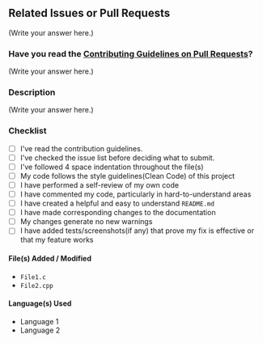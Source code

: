 ## Related Issues or Pull Requests

(Write your answer here.)

### Have you read the [Contributing Guidelines on Pull Requests](https://github.com/DSC-SIST/Event-Aggregator/blob/main/CONTRIBUTING.md#step-7--pull-request)?

(Write your answer here.)

### Description

(Write your answer here.)

### Checklist

- [ ] I've read the contribution guidelines.
- [ ] I've checked the issue list before deciding what to submit.
- [ ] I've followed 4 space indentation throughout the file(s)
- [ ] My code follows the style guidelines(Clean Code) of this project
- [ ] I have performed a self-review of my own code
- [ ] I have commented my code, particularly in hard-to-understand areas
- [ ] I have created a helpful and easy to understand `README.md`
- [ ] I have made corresponding changes to the documentation
- [ ] My changes generate no new warnings
- [ ] I have added tests/screenshots(if any) that prove my fix is effective or that my feature works

#### File(s) Added / Modified

- `File1.c`
- `File2.cpp`
<!-- Change it appropriately -->

#### Language(s) Used

- Language 1
- Language 2
